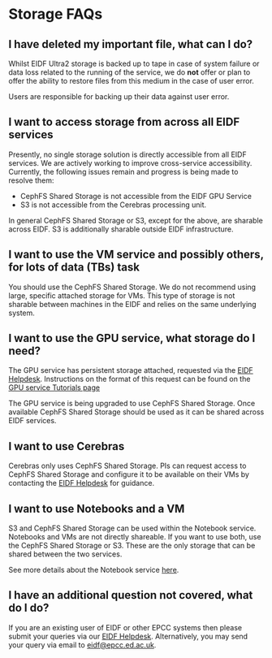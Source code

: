 # Storage FAQs

## I have deleted my important file, what can I do?

Whilst EIDF Ultra2 storage is backed up to tape in case of system failure or data loss related to the running of the service, we do **not** offer or plan to offer the ability to restore files from this medium in the case of user error.

Users are responsible for backing up their data against user error.

## I want to access storage from across all EIDF services

Presently, no single storage solution is directly accessible from all EIDF services. We are actively working to improve cross-service accessibility. Currently, the following issues remain and progress is being made to resolve them:

- CephFS Shared Storage is not accessible from the EIDF GPU Service
- S3 is not accessible from the Cerebras processing unit.

In general CephFS Shared Storage or S3, except for the above, are sharable across EIDF. S3 is additionally sharable outside EIDF infrastructure.

## I want to use the VM service and possibly others, for lots of data (TBs) task

You should use the CephFS Shared Storage. We do not recommend using large, specific attached storage for VMs. This type of storage is not sharable between machines in the EIDF and relies on the same underlying system.

## I want to use the GPU service, what storage do I need?

The GPU service has persistent storage attached, requested via the [EIDF Helpdesk](https://portal.eidf.ac.uk/queries/submit). Instructions on the format of this request can be found on the [GPU service Tutorials page](https://docs.eidf.ac.uk/services/gpuservice/training/L2_requesting_persistent_volumes/#:~:text=Please%20consider%20migrating%20your%20data%20onto%20CephFS,to%20use%20the%20new%20storage%20class%20afterwards.)

The GPU service is being upgraded to use CephFS Shared Storage. Once available CephFS Shared Storage should be used as it can be shared across EIDF services.

## I want to use Cerebras

Cerebras only uses CephFS Shared Storage. PIs can request access to CephFS Shared Storage and configure it to be available on their VMs by contacting the [EIDF Helpdesk](https://portal.eidf.ac.uk/queries/submit) for guidance.

## I want to use Notebooks and a VM

S3 and CephFS Shared Storage can be used within the Notebook service. Notebooks and VMs are not directly shareable.
If you want to use both, use the CephFS Shared Storage or S3.
These are the only storage that can be shared between the two services.

See more details about the Notebook service [here](../services/jhub/index.md).

## I have an additional question not covered, what do I do?

If you are an existing user of EIDF or other EPCC systems then please submit your queries via our [EIDF Helpdesk](https://portal.eidf.ac.uk/queries/submit). Alternatively, you may send your query via email to [eidf@epcc.ed.ac.uk](mailto:eidf@epcc.ed.ac.uk).
